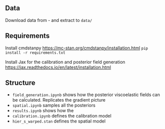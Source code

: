 ## Data
Download data from - and extract to ```data/```
## Requirements

Install cmdstanpy https://mc-stan.org/cmdstanpy/installation.html
`pip install -r requirements.txt`

Install Jax for the calibration and posterior field generation
https://jax.readthedocs.io/en/latest/installation.html

## Structure
* ```field_generation.ipynb``` shows how the posterior viscoelastic fields can be calculated. Replicates the gradient picture
* ```spatial.ipynb``` samples all the posteriors
* ```results.ipynb``` shows how the 
* ```calibration.ipynb``` defines the calibration model
* ```hier_s_warped.stan``` defines the spatial model